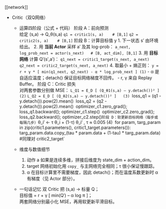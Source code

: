 [[network]]
- Critic（双Q网络）
	- 运算四阶段（公式 + 代码）
	    阶段 A：前向预测  
			给定 (s,a) → Q_θ(s,a)
			`q1 = critic1(s, a)    # [B,1]`
			`q2 = critic2(s, a)    # [B,1]`
		阶段 B：计算目标值 y
			1. 下一状态 s′ 由环境给出。
			2. 用 **当前 Actor** 采样 a′ 及其 log-prob：
				`a_next, log_prob_next = actor(s_next)   # [B, act_dim], [B,1]`
			3. 用 **目标网络** 计算 Q′(s′,a′)：
				`q1_next = critic1_target(s_next, a_next)`
				`q2_next = critic2_target(s_next, a_next)`
			4. 取最小 + 熵正则：
				`y = r + γ * [ min(q1_next, q2_next) - α * log_prob_next ] (1)`
				- α 是自适应温度；detach() 保证目标网络梯度不回传。
				- r, γ 来自 Replay Buffer。
		阶段 C：Critic 损失  
			对两套参数分别做 MSE：
			`L_Q1 = E_D [ (Q_θ1(s,a) – y.detach())² ]   (2)`
			`L_Q2 = E_D [ (Q_θ2(s,a) – y.detach())² ]   (3)
			`loss_q1 = (q1 - y.detach()).pow(2).mean()`
			`loss_q2 = (q2 - y.detach()).pow(2).mean()`
			`optimizer_c1.zero_grad(); loss_q1.backward(); optimizer_c1.step()`
			`optimizer_c2.zero_grad(); loss_q2.backward(); optimizer_c2.step()`
		阶段 D：软更新目标网络（每步或每隔几步）
			`θ_i′ ← τ θ_i + (1-τ) θ_i′ , τ ≈ 0.005 (4)`
			`for param, targ_param in zip(critic1.parameters(), critic1_target.parameters()):`
				`targ_param.data.copy_(tau * param.data + (1-tau) * targ_param.data)`
				`#同理对 critic2_target`

	- 维度与数值细节
		1. 动作 a 如果是连续多维，拼接后维度为 state_dim + action_dim。
		2. target 网络初始化用 `copy_` 与主网络完全相同；τ 很小保证慢跟踪。
		3. α 在目标计算里不需要梯度，因此 detach()；而在温度系数更新时 α 有梯度（见 Actor 部分）。
    - 一句话记忆
		双 Critic 把 (s,a) → 标量 Q；  
		目标值 = r + γ [ min(Q′) – α log π ]；  
		两套网络分别最小化 MSE，再用软更新平滑目标。